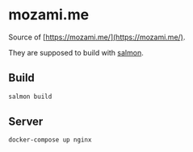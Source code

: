 # mozami.me

Source of [https://mozami.me/](https://mozami.me/).

They are supposed to build with [salmon](https://github.com/mozamimy/salmon).

## Build

```sh
salmon build
```

## Server

```sh
docker-compose up nginx
```
